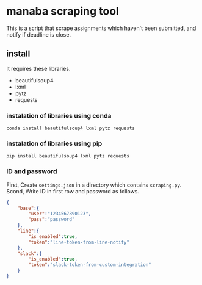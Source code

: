 # manaba scraping tool

This is a script that scrape assignments which haven't been submitted, and notify if deadline is close.

## install

It requires these libraries.

- beautifulsoup4
- lxml
- pytz
- requests

### instalation of libraries using conda

```:shell
conda install beautifulsoup4 lxml pytz requests
```

### instalation of libraries using pip

```:shell
pip install beautifulsoup4 lxml pytz requests
```

### ID and password

First, Create `settings.json` in a directory which contains `scraping.py`.
Scond, Write ID in first row and password as follows.

```json
{
    "base":{
        "user":"1234567890123",
        "pass":"password"
    },
    "line":{
        "is_enabled":true,
        "token":"line-token-from-line-notify"
    },
    "slack":{
        "is_enabled":true,
        "token":"slack-token-from-custom-integration"
    }
}
```